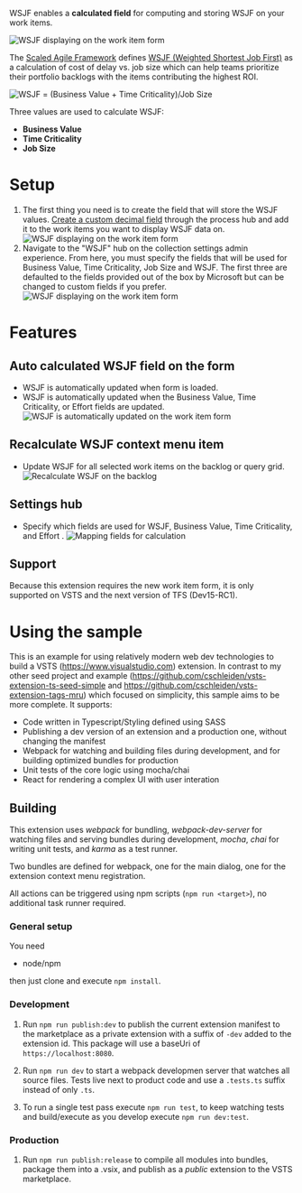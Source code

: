 WSJF enables a **calculated field** for computing and storing WSJF on your work items.

![WSJF displaying on the work item form](marketplace/WSJF_on_form.png)

The [Scaled Agile Framework](http://www.scaledagileframework.com) defines [WSJF (Weighted Shortest Job First)](http://www.scaledagileframework.com/wsjf/) as a calculation of cost of delay vs. job size which can help teams prioritize their portfolio backlogs with the items contributing the highest ROI.

![WSJF = (Business Value + Time Criticality)/Job Size](http://www.scaledagileframework.com/wp-content/uploads/2014/07/Figure-2.-A-formula-for-calculating-WSJF.png)

Three values are used to calculate  WSJF:
* **Business Value**
* **Time Criticality** 
* **Job Size**

# Setup
1. The first thing you need is to create the field that will store the WSJF values.  [Create a custom decimal field](https://www.visualstudio.com/en-us/docs/work/process/customize-process-field#add-a-custom-field) through the process hub and add it to the work items you want to display WSJF data on.
![WSJF displaying on the work item form](marketplace/CreateField.png)
2. Navigate to the "WSJF" hub on the collection settings admin experience.  From here, you must specify the fields that will be used for Business Value, Time Criticality, Job Size and WSJF.  The first three are defaulted to the fields provided out of the box by Microsoft but can be changed to custom fields if you prefer.
![WSJF displaying on the work item form](marketplace/Settings.png)

# Features
## Auto calculated WSJF field on the form
* WSJF is automatically updated when form is loaded.
* WSJF is automatically updated when the Business Value, Time Criticality, or Effort fields are updated.
![WSJF is automatically updated on the work item form](marketplace/AutoCalcWSJF.gif)

## Recalculate WSJF context menu item
* Update WSJF for all selected work items on the backlog or query grid.
![Recalculate WSJF on the backlog](marketplace/Recalculate.gif)

## Settings hub
* Specify which fields are used for WSJF, Business Value, Time Criticality, and Effort .
![Mapping fields for calculation](marketplace/Settings.gif)

## Support
Because this extension requires the new work item form, it is only supported on VSTS and the next version of TFS (Dev15-RC1).

# Using the sample

This is an example for using relatively modern web dev technologies to build a VSTS (https://www.visualstudio.com) extension. In contrast to my other seed project and example (https://github.com/cschleiden/vsts-extension-ts-seed-simple and https://github.com/cschleiden/vsts-extension-tags-mru) which focused on simplicity, this sample aims to be more complete. It supports:

- Code written in Typescript/Styling defined using SASS
- Publishing a dev version of an extension and a production one, without changing the manifest
- Webpack for watching and building files during development, and for building optimized bundles for production
- Unit tests of the core logic using mocha/chai
- React for rendering a complex UI with user interation

## Building ##

This extension uses *webpack* for bundling, *webpack-dev-server* for watching files and serving bundles during development, *mocha*, *chai* for writing unit tests, and *karma* as a test runner.

Two bundles are defined for webpack, one for the main dialog, one for the extension context menu registration. 

All actions can be triggered using npm scripts (`npm run <target>`), no additional task runner required.  

### General setup ###

You need

* node/npm

then just clone and execute `npm install`.

### Development ###

1. Run `npm run publish:dev` to publish the current extension manifest to the marketplace as a private extension with a suffix of `-dev` added to the extension id. This package will use a baseUri of `https://localhost:8080`. 

2. Run `npm run dev` to start a webpack developmen server that watches all source files. Tests live next to product code and use a `.tests.ts` suffix instead of only `.ts`.

3. To run a single test pass execute `npm run test`, to keep watching tests and build/execute as you develop execute `npm run dev:test`.

### Production ###

 1. Run `npm run publish:release` to compile all modules into bundles, package them into a .vsix, and publish as a *public* extension to the VSTS marketplace.